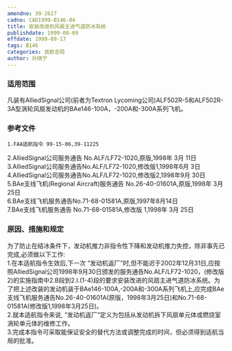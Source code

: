 ```yaml
---
amendno: 39-2627  
cadno: CAD1999-B146-04  
title: 安装改进的风扇主进气道防冰系统  
publishdate: 1999-08-09  
effdate: 1999-09-17  
tags: B146  
categories: 民航总局  
author: 孙晓宁  
---
```

  
### 适用范围  
凡装有AlliedSignal公司(前者为Textron  Lycoming公司)ALF502R-5和ALF502R-3A型涡轮风扇发动机的BAe146-100A，-200A和-300A系列飞机。  
  
<!--more-->  
### 参考文件  
    1.FAA适航指令 99-15-06,39-11225  
2.AlliedSignal公司服务通告 No.ALF/LF72-1020,原版,1998年 3月 11日  
 3.AlliedSignal公司服务通告No.ALF/LF72-1020,修改版1,1998年6月 3日  
 4.AlliedSignal公司服务通告No.ALF/LF72-1020,修改版2,1998年9月 30日  
    5.BAe支线飞机(Regional Aircraft)服务通告 No.26-40-01601A,原版,1998年 3月 25日  
    6.BAe支线飞机服务通告No.71-68-01581A,原版,1997年8月14日  
    7.BAe支线飞机服务通告 No.71-68-01581A,修改版 1,1998年 3月 25日  
  
### 原因、措施和规定  
  
为了防止在结冰条件下，发动机推力非指令性下降和发动机推力失控，除非事先已完成,必须做以下工作:  
    1.在本适航指令生效后,下一次 “发动机返厂”时,但不能迟于2002年12月31日,应按照AlliedSignal公司1998年9月30日颁发的服务通告No.ALF/LF72-1020，(修改版2)的实施指南中2.B段到2.I.(1-4)段的要求安装改进的风扇主进气道防冰系统。为了把上述改装的发动机装于BAe146-100A,-200A和-300A系列飞机上,应完成BAe支线飞机服务通告No.26-40-01601A(原版，1998年3月25日)和No.71-68-01581A(修改版1,1998年3月25日)。  
    2.就本适航指令来说, “发动机返厂”定义为包括从发动机拆下风扇单元体或燃烧室涡轮单元体的维修工作。  
    3.完成本指令可采取能保证安全的替代方法或调整完成的时间，但必须得到适航当局的批准。  
  
